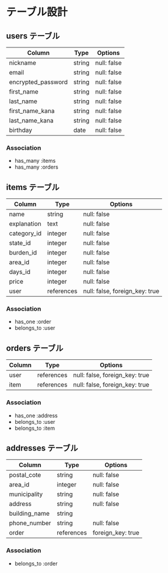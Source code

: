 # テーブル設計

## users テーブル

| Column               | Type   | Options     |
| -------------------- |------  | ----------- |
| nickname             | string | null: false |
| email                | string | null: false |
| encrypted_password   | string | null: false |
| first_name           | string | null: false |
| last_name            | string | null: false |
| first_name_kana      | string | null: false |
| last_name_kana       | string | null: false |
| birthday             | date   | null: false |


### Association
- has_many :items
- has_many :orders

## items テーブル

| Column      | Type       | Options                        |
| ----------- | ---------- | ------------------------------ |
| name        | string     | null: false                    |
| explanation | text       | null: false                    |
| category_id | integer    | null: false                    |
| state_id    | integer    | null: false                    |
| burden_id   | integer    | null: false                    |
| area_id     | integer    | null: false                    |
| days_id     | integer    | null: false                    |
| price       | integer    | null: false                    |
| user        | references | null: false, foreign_key: true |

### Association
- has_one     :order
- belongs_to  :user

## orders テーブル

| Column            | Type       | Options                        |
| ----------------- | ---------- | ------------------------------ |
| user              | references | null: false, foreign_key: true |
| item              | references | null: false, foreign_key: true |


### Association
- has_one     :address
- belongs_to  :user
- belongs_to  :item

## addresses テーブル

| Column         | Type       | Options                        |
| -------------- | ---------- | ------------------------------ |
| postal_cote    | string     | null: false                    |
| area_id        | integer    | null: false                    |
| municipality   | string     | null: false                    |
| address        | string     | null: false                    |
| building_name  | string     |                                |
| phone_number   | string     | null: false                    |
| order          | references | foreign_key: true              |

### Association
- belongs_to  :order